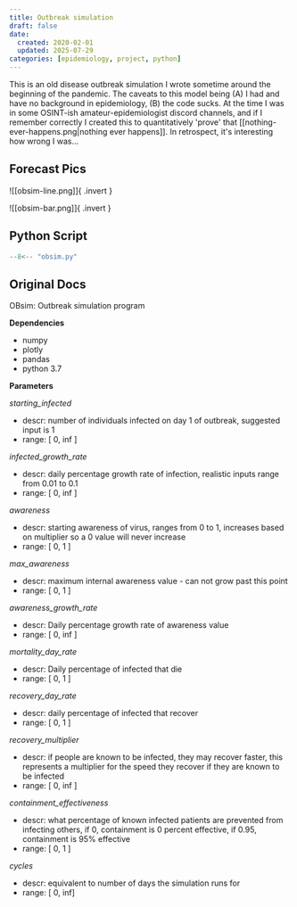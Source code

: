 ```yaml
---
title: Outbreak simulation
draft: false
date:
  created: 2020-02-01
  updated: 2025-07-29
categories: [epidemiology, project, python]
---
```


This is an old disease outbreak simulation I wrote sometime around the beginning of the pandemic. The caveats to this model being (A) I had and have no background in epidemiology, (B) the code sucks. At the time I was in some OSINT-ish amateur-epidemiologist discord channels, and if I remember correctly I created this to quantitatively 'prove' that [[nothing-ever-happens.png|nothing ever happens]]. In retrospect, it's interesting how wrong I was...

<!-- more -->

## Forecast Pics

![[obsim-line.png]]{ .invert }

![[obsim-bar.png]]{ .invert }


## Python Script

```python
--8<-- "obsim.py"
```

## Original Docs

OBsim: Outbreak simulation program

**Dependencies**

- numpy
- plotly
- pandas
- python 3.7

**Parameters**

*starting_infected*

- descr: number of individuals infected on day 1 of outbreak, suggested input is 1
- range: [ 0, inf ]

*infected_growth_rate*

- descr: daily percentage growth rate of infection, realistic inputs range from 0.01 to 0.1
- range: [ 0, inf  ]

*awareness*

- descr: starting awareness of virus, ranges from 0 to 1, increases based on multiplier so a 0 value will never increase
- range: [ 0, 1 ]

*max_awareness*

- descr: maximum internal awareness value - can not grow past this point
- range: [ 0, 1 ]

*awareness_growth_rate*

- descr: Daily percentage growth rate of awareness value
- range: [ 0, inf ]
  
*mortality_day_rate*

- descr: Daily percentage of infected that die
- range: [ 0, 1 ]
  
*recovery_day_rate*

- descr: daily percentage of infected that recover
- range: [ 0, 1 ]
  
*recovery_multiplier*

- descr: if people are known to be infected, they may recover faster, this represents a multiplier for the speed they recover if they are known to be infected
- range: [ 0, inf ]
  
*containment_effectiveness*

- descr:  what percentage of known infected patients are prevented from infecting others, if 0, containment is 0 percent effective, if 0.95, containment is 95% effective
- range: [ 0, 1 ]

*cycles*

- descr: equivalent to number of days the simulation runs for
- range: [ 0, inf]



